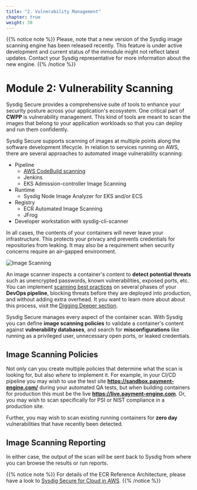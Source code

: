 ```yaml
---
title: "2. Vulnerability Management"
chapter: true
weight: 30
---
```


{{% notice note %}}
Please, note that a new version of the Sysdig image scanning engine
has been released recently. This feature is under active development
and current status of the mmodule might not reflect latest updates.
Contact your Sysdig representative for more information about the new engine.
{{% /notice %}}

# Module 2: Vulnerability Scanning

Sysdig Secure provides a comprehensive suite of tools to enhance your security posture across your application's ecosystem.
One critical part of **CWPP** is vulnerability management. This kind of tools are meant to scan the images that belong to your application workloads so that you can deploy and run them confidently.

<!-- Sysdig’s **ImageVision** technology identifies vulnerabilities and misconfigurations by automating scanning within CI/CD pipelines and registries, as well as implementing registry scanning inline. It also blocks vulnerabilities pre-production, monitors for new CVEs at runtime, and helps you map a critical vulnerability back to an application and dev team. -->

Sysdig Secure supports scanning of images at multiple points along the software development lifecycle. In relation to services running on AWS, there are several approaches to automated image vulnerability scanning:

 - Pipeline
   - [AWS CodeBuild scanning](https://github.com/sysdiglabs/secure-inline-scan-examples/blob/main/aws-codebuild/new-scan-engine/build.yaml)
   - Jenkins
   - EKS Admission-controller Image Scanning
 - Runtime
   - Sysdig Node Image Analyzer for EKS and/or ECS
 - Registry
   - ECR Automated Image Scanning
   - JFrog
 - Developer workstation with sysdig-cli-scanner

In all cases, the contents of your containers will never leave your infrastructure. This protects your privacy and prevents credentials for repositories from leaking. It may also be a requirement when security concerns require an air-gapped environment.

![Image Scanning](/images/00_introduction/image_scanning01.png)

An image scanner inspects a container's content to **detect potential threats** such as unencrypted passwords, known vulnerabilities, exposed ports, etc.
You can implement [scanning best practices](https://sysdig.com/blog/image-scanning-best-practices/) on several phases of your **DevOps pipeline**, blocking threats before they are deployed into production, and without adding extra overhead.
It you want to learn more about about this process, visit the [Digging Deeper section](/2-vulnerability-management/9-digdeeper.html).

Sysdig Secure manages every aspect of the container scan. With Sysdig you can define **image scanning policies** to validate a container's content against **vulnerability databases**, and search for **misconfigurations** like running as a privileged user, unnecessary open ports, or leaked credentials.


## Image Scanning Policies

Not only can you create multiple policies that determine what the scan is looking for, but also _where_ to implement it. For example, in your CI/CD pipeline you may wish to use the test site **https://sandbox.payment-engine.com/** during your automated QA tests, but when building containers for production this must be the live **https://live.payment-engine.com**. Or, you may wish to scan specifically for PSI or NIST compliance in a production site.

Further, you may wish to scan existing running containers for **zero day** vulnerabilities that have recently been detected.


## Image Scanning Reporting

In either case, the output of the scan will be sent back to Sysdig from where you can browse the results or run reports.


{{% notice note %}}
For details of the ECR Reference Architecture, please have a look to [Sysdig Secure for Cloud in AWS](https://sysdig.com/ecosystem/aws/).
{{% /notice %}}
